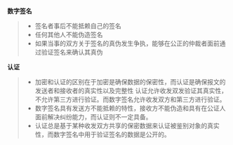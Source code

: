 
**数字签名**
>* 签名者事后不能抵赖自己的签名
>* 任何其他人不能伪造签名
>* 如果当事的双方关于签名的真伪发生争执，能够在公正的仲裁者面前通过验证签名来确认其真伪

**认证**
>* 加密和认证的区别在于加密是确保数据的保密性，而认证是确保报文的发送者和接收者的真实性以及完整性
>认证允许收发双发验证其真实性，不允许第三方进行验证。而数字签名允许收发双方和第三方进行验证。
>* 数字签名具有发送方不能抵赖的特性，接收方不能伪造和具有在公证人面前解决纠纷能力，而认证则不一定具备。
>* 认证总是基于某种收发双方共享的保密数据来认证被鉴别对象的真实性，而数字签名中用于验证签名的数据是公开的。
